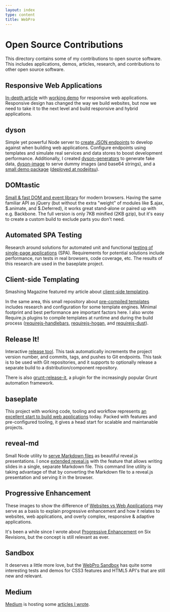 ```yaml
---
layout: index
type: content
title: WebPro
---
```


# Open Source Contributions

This directory contains some of my contributions to open source software. This includes applications, demos, articles, research, and contributions to other open source software.

## Responsive Web Applications

[In-depth article](http://mobile.smashingmagazine.com/2013/06/12/building-a-responsive-web-application/) with [working demo](http://webpro.github.io/responsive-web-apps/) for responsive web applications.
Responsive design has changed the way we build websites, but now we need to take it to the next level and build responsive and hybrid applications.

## dyson

Simple yet powerful Node server to [create JSON endpoints](http://webpro.github.io/dyson/) to develop against when building web applications.
Configure endpoints using templates and simulate real services and data stores to boost development performance.
Additionally, I created [dyson-generators](https://github.com/webpro/dyson-generators) to generate fake data,
[dyson-image](https://github.com/webpro/dyson-generators) to serve dummy images (and base64 strings),
and a [small demo package](https://github.com/webpro/dyson-demo) ([deployed at nodejitsu](http://dyson.jit.su/)).

## DOMtastic

[Small & fast DOM and event library](http://webpro.github.io/DOMtastic/) for modern browsers. Having the same familiar API as jQuery (but without the extra "weight" of modules like $.ajax, $.animate, and $.Deferred), it works great stand-alone or paired up with e.g. Backbone. The full version is only 7KB minified (2KB gzip), but it's easy to create a custom build to exclude parts you don't need.

## Automated SPA Testing

Research around solutions for automated unit and functional [testing of single-page applications](https://github.com/webpro/Automated-SPA-Testing) (SPA).
Requirements for potential solutions include performance, run tests in real browsers, code coverage, etc.
The results of this research are used in the baseplate project.

## Client-side Templating

Smashing Magazine featured my article about [client-side templating](http://coding.smashingmagazine.com/2012/12/05/client-side-templating/).

In the same area, this small repository about [pre-compiled templates](https://github.com/webpro/precompiled-templates) includes research and configuration for some template engines.
Minimal footprint and best performance are important factors here.
I also wrote Require.js plugins to compile templates at runtime and during the build process
([requirejs-handlebars](https://github.com/webpro/requirejs-handlebars), [requirejs-hogan](https://github.com/webpro/requirejs-hogan), and [requirejs-dust](https://github.com/webpro/requirejs-dust)).

## Release It!

Interactive [release tool](https://github.com/webpro/release-it). This task automatically increments the project version number, and commits, tags, and pushes to Git endpoints. This task is to be used with Git repositories, and it supports to optionally release a separate build to a distribution/component repository.

There is also [grunt-release-it](https://github.com/webpro/grunt-release-it), a plugin for the increasingly popular Grunt automation framework.

## baseplate

This project with working code, tooling and workflow represents [an excellent start to build web applications](https://github.com/webpro/baseplate) today.
Packed with features and pre-configured tooling, it gives a head start for scalable and maintanable projects.

## reveal-md

Small Node utility to [serve Markdown files](http://webpro.github.io/reveal-md/) as beautiful reveal.js presentations.
I once [extended reveal.js](https://github.com/hakimel/reveal.js/pull/329) with the feature that allows writing slides in a single, separate Markdown file.
This command line utility is taking advantage of that by converting the Markdown file to a reveal.js presentation and serving it in the browser.

## Progressive Enhancement

These images to show the difference of [Websites vs Web Applications](https://github.com/webpro/Websites-vs-Web-Applications) may serve as a basis
to explain progressive enhancement and how it relates to websites, web applications, and overly complex, responsive & adaptive applications.

It's been a while since I wrote about [Progressive Enhancement](http://sixrevisions.com/web-development/progressive-enhancement/) on Six Revisions, but the concept is still relevant as ever.

## Sandbox

It deserves a little more love, but the [WebPro Sandbox](http://sandbox.webpro.nl) has quite some interesting tests and demos for CSS3 features and HTML5 API's that are still new and relevant.

## Medium

[Medium](https://medium.com/) is hosting some [articles I wrote](https://medium.com/@webprolific/latest).
